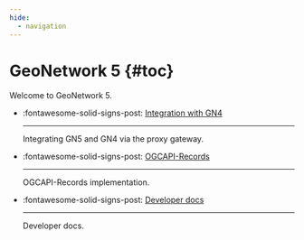 ```yaml
---
hide:
  - navigation
---
```


# GeoNetwork 5  {#toc}

Welcome to GeoNetwork 5.  

<div class="grid cards" markdown>

-   :fontawesome-solid-signs-post:   [Integration with GN4](GN4-Integration/index.md)

    ---

    Integrating GN5 and GN4 via the proxy gateway.
</div>

<div class="grid cards" markdown>

-   :fontawesome-solid-signs-post:   [OGCAPI-Records](OGCAPI-Records/index.md)

    ---

    OGCAPI-Records implementation.
</div>

<div class="grid cards" markdown>

-   :fontawesome-solid-signs-post:   [Developer docs](Developer/index.md)

    ---

    Developer docs.
</div>